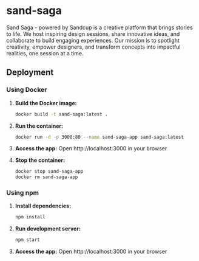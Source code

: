 # sand-saga
Sand Saga - powered by Sandcup is a creative platform that brings stories to life. We host inspiring design sessions, share innovative ideas, and collaborate to build engaging experiences. Our mission is to spotlight creativity, empower designers, and transform concepts into impactful realities, one session at a time.

## Deployment

### Using Docker

1. **Build the Docker image:**
   ```bash
   docker build -t sand-saga:latest .
   ```

2. **Run the container:**
   ```bash
   docker run -d -p 3000:80 --name sand-saga-app sand-saga:latest
   ```

3. **Access the app:**
   Open http://localhost:3000 in your browser

4. **Stop the container:**
   ```bash
   docker stop sand-saga-app
   docker rm sand-saga-app
   ```

### Using npm

1. **Install dependencies:**
   ```bash
   npm install
   ```

2. **Run development server:**
   ```bash
   npm start
   ```

3. **Access the app:**
   Open http://localhost:3000 in your browser
